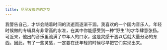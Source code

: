 ```yaml
---
title: 尽早发挥你的才华
---
```


我警告自己，才华会随着时间的流逝而逐渐干涸。我喜欢的一个国内音乐人，年轻时候做的专辑具有非常高的水准，在其中你能感受到一种“野生”的才华肆意张扬。可近来，他出的音乐里流满了中年人的口水，这是灵感干涸以后就大量分泌的东西。因此，有了一些灵感，一定要在还年轻的时候尽早把它们实现出来。
